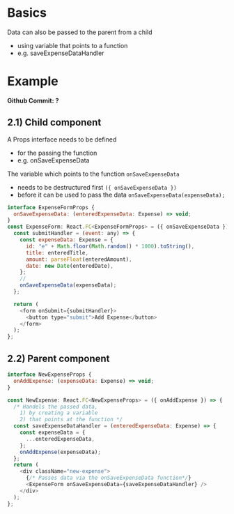 # Basics

Data can also be passed to the parent from a child

- using variable that points to a function
- e.g. saveExpenseDataHandler

# Example

**Github Commit: ?**

## 2.1) Child component

A Props interface needs to be defined

- for the passing the function
- e.g. onSaveExpenseData

The variable which points to the function `onSaveExpenseData`
- needs to be destructured first `({ onSaveExpenseData })`
- before it can be used to pass the data `onSaveExpenseData(expenseData);`

```javascript
interface ExpenseFormProps {
  onSaveExpenseData: (enteredExpenseData: Expense) => void;
}
const ExpenseForm: React.FC<ExpenseFormProps> = ({ onSaveExpenseData }) => {
  const submitHandler = (event: any) => {
    const expenseData: Expense = {
      id: "e" + Math.floor(Math.random() * 1000).toString(),
      title: enteredTitle,
      amount: parseFloat(enteredAmount),
      date: new Date(enteredDate),
    };
    //
    onSaveExpenseData(expenseData);
  };

  return (
    <form onSubmit={submitHandler}>
      <button type="submit">Add Expense</button>
    </form>
  );
};
```

## 2.2) Parent component

```javascript
interface NewExpenseProps {
  onAddExpense: (expenseData: Expense) => void;
}

const NewExpense: React.FC<NewExpenseProps> = ({ onAddExpense }) => {
  /* Handels the passed data,
    1) by creating a variable
    2) that points at the function */
  const saveExpenseDataHandler = (enteredExpenseData: Expense) => {
    const expenseData = {
      ...enteredExpenseData,
    };
    onAddExpense(expenseData);
  };
  return (
    <div className="new-expense">
      {/* Passes data via the onSaveExpenseData function*/}
      <ExpenseForm onSaveExpenseData={saveExpenseDataHandler} />
    </div>
  );
};
```

